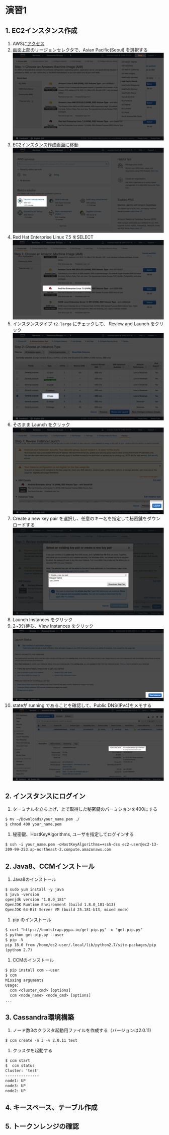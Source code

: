 # 演習1
## 1. EC2インスタンス作成

1. AWSに[アクセス](https://248037234963.signin.aws.amazon.com/console)
1. 画面上部のリージョンセレクタで、Asian Pacific(Seoul) を選択する
![画像](../images/region.png)
1. EC2インスタンス作成画面に移動
![画像](../images/ec2.png)
1. Red Hat Enterprise Linux 7.5 をSELECT
![画像](../images/redhat.png)
1. インスタンスタイプ `t2.large` にチェックして、 Review and Launch をクリック
![画像](../images/type.png)
1. そのまま Launch をクリック
![画像](../images/instance.png)
1. Create a new key pair を選択し、任意のキー名を指定して秘密鍵をダウンロードする
![画像](../images/pkey.png)
1. Launch Instances をクリック
1. 2~3分待ち、View Instances をクリック
![画像](../images/view.png)
1. stateが running であることを確認して、Public DNS(IPv4)をメモする
![画像](../images/public_dns.png)

## 2. インスタンスにログイン

1. ターミナルを立ち上げ、上で取得した秘密鍵のパーミションを400にする
```aidl
$ mv ~/Downloads/your_name.pem ./
$ chmod 400 your_name.pem
```
1. 秘密鍵、HostKeyAlgorithms, ユーザを指定してログインする
```aidl
$ ssh -i your_name.pem -oHostKeyAlgorithms=+ssh-dss ec2-user@ec2-13-209-99-253.ap-northeast-2.compute.amazonaws.com
```

## 2. Java8、CCMインストール

1. Java8のインストール
```aidl
$ sudo yum install -y java
$ java -version
openjdk version "1.8.0_181"
OpenJDK Runtime Environment (build 1.8.0_181-b13)
OpenJDK 64-Bit Server VM (build 25.181-b13, mixed mode)
```
1. pip のインストール
```aidl
$ curl "https://bootstrap.pypa.io/get-pip.py" -o "get-pip.py"
$ python get-pip.py --user
$ pip -V
pip 18.0 from /home/ec2-user/.local/lib/python2.7/site-packages/pip (python 2.7)
```
1. CCMのインストール
```aidl
$ pip install ccm --user
$ ccm
Missing arguments
Usage:
  ccm <cluster_cmd> [options]
  ccm <node_name> <node_cmd> [options]
...
```

## 3. Cassandra環境構築

1. ノード数3のクラスタ起動用ファイルを作成する（バージョンは2.0.11)
```aidl
$ ccm create -n 3 -v 2.0.11 test
```
1. クラスタを起動する
```aidl
$ ccm start
$  ccm status
Cluster: 'test'
---------------
node1: UP
node3: UP
node2: UP
```

## 4. キースペース、テーブル作成

## 5. トークンレンジの確認
